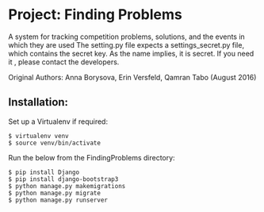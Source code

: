 Project: Finding Problems
===========================

A system for tracking competition problems, solutions, and the events in which they are used
The setting.py file expects a settings_secret.py file, which contains the secret key. As the name implies, it is secret. If you need it , please contact the developers.

Original Authors: Anna Borysova, Erin Versfeld, Qamran Tabo (August 2016)

Installation:
---------------------------------------

Set up a Virtualenv if required:

```
$ virtualenv venv
$ source venv/bin/activate
```

Run the below from the FindingProblems directory:

```
$ pip install Django
$ pip install django-bootstrap3
$ python manage.py makemigrations
$ python manage.py migrate
$ python manage.py runserver
```

